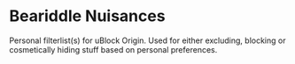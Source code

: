# Beariddle Nuisances
Personal filterlist(s) for uBlock Origin. Used for either excluding, blocking or cosmetically hiding stuff based on personal preferences.
